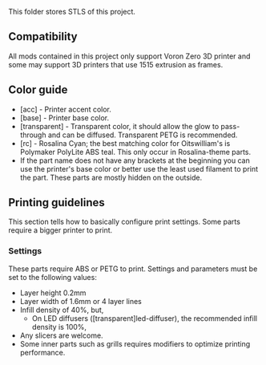 This folder stores STLS of this project.
## Compatibility
All mods contained in this project only support Voron Zero 3D printer and some may support 3D printers that use 1515 extrusion as frames.


## Color guide
* [acc] - Printer accent color.
* [base] - Printer base color.
* [transparent] - Transparent color, it should allow the glow to pass-through and can be diffused. Transparent PETG is recommended.
* [rc] - Rosalina Cyan; the best matching color for Oitswilliam's is Polymaker PolyLite ABS teal. This only occur in Rosalina-theme parts.
* If the part name does not have any brackets at the beginning you can use the printer's base color or better use the least used filament to print the part. These parts are mostly hidden on the outside.

##  Printing guidelines
This section tells how to basically configure print settings.
Some parts require a bigger printer to print.
### Settings
These parts require ABS or PETG to print.
Settings and parameters must be set to the following values:
* Layer height 0.2mm
* Layer width of 1.6mm or 4 layer lines
* Infill density of 40%, but,
    * On LED diffusers ([transparent]led-diffuser), the recommended infill density is 100%,
* Any slicers are welcome.
* Some inner parts such as grills requires modifiers to optimize printing performance.
